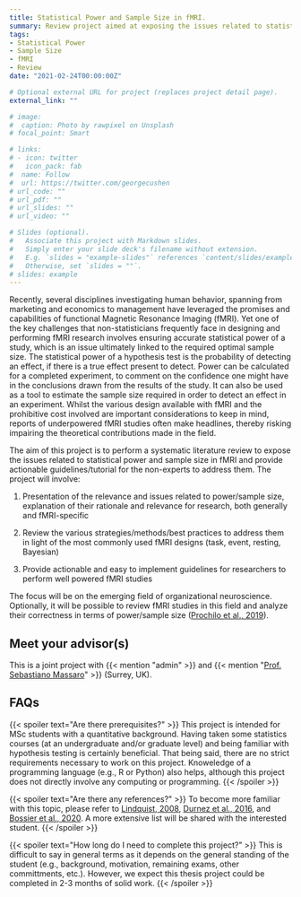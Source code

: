 ```yaml
---
title: Statistical Power and Sample Size in fMRI.
summary: Review project aimed at exposing the issues related to statistical power and sample size in fMRI studies, and provide actionable guidelines/tutorials for the non-experts to address them.
tags:
- Statistical Power
- Sample Size
- fMRI
- Review
date: "2021-02-24T00:00:00Z"

# Optional external URL for project (replaces project detail page).
external_link: ""

# image:
#  caption: Photo by rawpixel on Unsplash
# focal_point: Smart

# links:
# - icon: twitter
#   icon_pack: fab
#  name: Follow
#  url: https://twitter.com/georgecushen
# url_code: ""
# url_pdf: ""
# url_slides: ""
# url_video: ""

# Slides (optional).
#   Associate this project with Markdown slides.
#   Simply enter your slide deck's filename without extension.
#   E.g. `slides = "example-slides"` references `content/slides/example-slides.md`.
#   Otherwise, set `slides = ""`.
# slides: example
---
```


Recently, several disciplines investigating human behavior, spanning from marketing and economics to management have leveraged the promises and capabilities of functional Magnetic Resonance Imaging (fMRI). Yet one of the key challenges that non-statisticians frequently face in designing and performing fMRI research involves ensuring accurate statistical power of a study, which is an issue ultimately linked to the required optimal sample size. The statistical power of a hypothesis test is the probability of detecting an effect, if there is a true effect present to detect. Power can be calculated for a completed experiment, to comment on the confidence one might have in the conclusions drawn from the results of the study. It can also be used as a tool to estimate the sample size required in order to detect an effect in an experiment. Whilst the various design available with fMRI and the prohibitive cost involved are important considerations to keep in mind, reports of underpowered fMRI studies often make headlines, thereby risking impairing the theoretical contributions made in the field.

The aim of this project is to perform a systematic literature review to expose the issues related to statistical power and sample size in fMRI and provide actionable guidelines/tutorial for the non-experts to address them. The project will involve:

1)	Presentation of the relevance and issues related to power/sample size, explanation of their rationale and relevance for research, both generally and fMRI-specific

2)	Review the various strategies/methods/best practices to address them in light of the most commonly used fMRI designs (task, event, resting, Bayesian)

3)	Provide actionable and easy to implement guidelines for researchers to perform well powered fMRI studies

The focus will be on the emerging field of organizational neuroscience. Optionally, it will be possible to review fMRI studies in this field and analyze their correctness in terms of power/sample size ([Prochilo et al., 2019](https://open.lnu.se/index.php/metapsychology/article/view/935)).

## Meet your advisor(s)

This is a joint project with {{< mention "admin" >}} and {{< mention "[Prof. Sebastiano Massaro](https://www.sebastianomassaro.com/)" >}} (Surrey, UK).

## FAQs

{{< spoiler text="Are there prerequisites?" >}}
This project is intended for MSc students with a quantitative background. Having taken some statistics courses (at an undergraduate and/or graduate level) and being familiar with hypothesis testing is certainly beneficial. That being said, there are no strict requirements necessary to work on this project. Knoweledge of a programming language (e.g., R or Python) also helps, although this project does not directly involve any computing or programming. 
{{< /spoiler >}}

{{< spoiler text="Are there any references?" >}}
To become more familiar with this topic, please refer to [Lindquist, 2008](https://projecteuclid.org/journals/statistical-science/volume-23/issue-4/The-Statistical-Analysis-of-fMRI-Data/10.1214/09-STS282.full), [Durnez et al., 2016](https://www.biorxiv.org/content/10.1101/049429v1), and [Bossier et al., 2020](https://www.sciencedirect.com/science/article/pii/S1053811920300884). A more extensive list will be shared with the interested student.
{{< /spoiler >}}

{{< spoiler text="How long do I need to complete this project?" >}}
This is difficult to say in general terms as it depends on the general standing of the student (e.g., background, motivation, remaining exams, other committments, etc.). However, we expect this thesis project could be completed in 2-3 months of solid work. 
{{< /spoiler >}}


